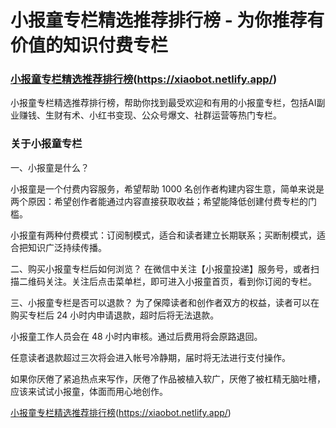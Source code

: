 # 小报童专栏精选推荐排行榜 - 为你推荐有价值的知识付费专栏

### [小报童专栏精选推荐排行榜](https://xiaobot.netlify.app/)(https://xiaobot.netlify.app/)


小报童专栏精选推荐排行榜，帮助你找到最受欢迎和有用的小报童专栏，包括AI副业赚钱、生财有术、小红书变现、公众号爆文、社群运营等热门专栏。

### 关于小报童专栏

一、小报童是什么？

小报童是一个付费内容服务，希望帮助 1000 名创作者构建内容生意，简单来说是两个原因：希望创作者能通过内容直接获取收益；希望能降低创建付费专栏的门槛。

小报童有两种付费模式：订阅制模式，适合和读者建立长期联系；买断制模式，适合把知识广泛持续传播。

二、购买小报童专栏后如何浏览？
在微信中关注【小报童投递】服务号，或者扫描二维码关注。关注后点击菜单栏，即可进入小报童首页，看到你订阅的专栏。

三、小报童专栏是否可以退款？
为了保障读者和创作者双方的权益，读者可以在购买专栏后 24 小时内申请退款，超时后将无法退款。

小报童工作人员会在 48 小时内审核。通过后费用将会原路退回。

任意读者退款超过三次将会进入帐号冷静期，届时将无法进行支付操作。



如果你厌倦了紧追热点来写作，厌倦了作品被植入软广，厌倦了被杠精无脑吐槽，应该来试试小报童，体面而用心地创作。

[小报童专栏精选推荐排行榜](https://xiaobot.netlify.app/)(https://xiaobot.netlify.app/)


